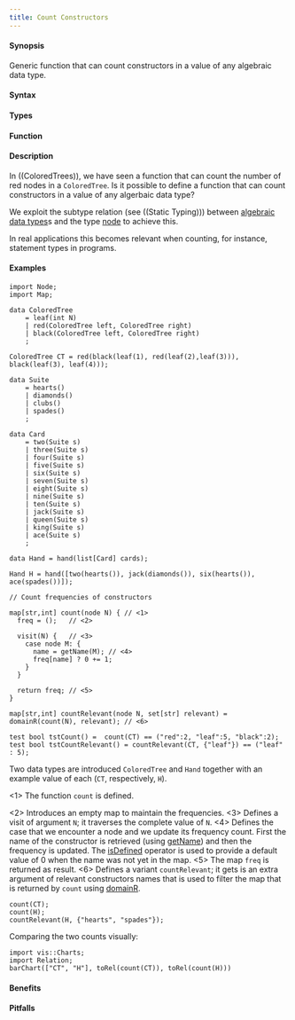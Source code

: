 ```yaml
---
title: Count Constructors
---
```


#### Synopsis

Generic function that can count constructors in a value of any algebraic data type.

#### Syntax

#### Types

#### Function

#### Description

In ((ColoredTrees)), we have seen a function that can count the number of red nodes in a `ColoredTree`.
Is it possible to define a function that can count constructors in a value of any algerbaic data type?

We exploit the subtype relation (see ((Static Typing)))
between [algebraic data types]((Rascal:Declarations-AlgebraicDataType))s 
and the type [node]((Rascal:Values-Node)) to achieve this.

In real applications this becomes relevant when counting, for instance, statement types in programs.

#### Examples

```rascal-commands
import Node;
import Map;

data ColoredTree 
    = leaf(int N)      
    | red(ColoredTree left, ColoredTree right) 
    | black(ColoredTree left, ColoredTree right)
    ;
                 
ColoredTree CT = red(black(leaf(1), red(leaf(2),leaf(3))), black(leaf(3), leaf(4)));

data Suite 
    = hearts() 
    | diamonds() 
    | clubs() 
    | spades()
    ;

data Card 
    = two(Suite s) 
    | three(Suite s) 
    | four(Suite s) 
    | five(Suite s) 
    | six(Suite s) 
    | seven(Suite s) 
    | eight(Suite s) 
    | nine(Suite s) 
    | ten(Suite s) 
    | jack(Suite s) 
    | queen(Suite s) 
    | king(Suite s) 
    | ace(Suite s)
    ;
             
data Hand = hand(list[Card] cards);

Hand H = hand([two(hearts()), jack(diamonds()), six(hearts()), ace(spades())]);

// Count frequencies of constructors

map[str,int] count(node N) { // <1>
  freq = ();   // <2>

  visit(N) {   // <3>
    case node M: { 
      name = getName(M); // <4>
      freq[name] ? 0 += 1; 
    }
  }

  return freq; // <5>
}

map[str,int] countRelevant(node N, set[str] relevant) = domainR(count(N), relevant); // <6>

test bool tstCount() =  count(CT) == ("red":2, "leaf":5, "black":2);
test bool tstCountRelevant() = countRelevant(CT, {"leaf"}) == ("leaf" : 5);
```

Two data types are introduced `ColoredTree` and `Hand` together
with an example value of each (`CT`, respectively, `H`).

<1> The function `count` is defined.

<2> Introduces an empty map to maintain the frequencies.
<3> Defines a visit of argument `N`; it traverses the complete value of `N`.
<4> Defines the case that we encounter a node and we update its frequency count.
  First the name of the constructor is retrieved (using [getName]((Library:Node-getName))) and then the
  frequency is updated. The [isDefined]((Rascal:Assignment-IsDefined)) operator is used to provide a default value of 0 when
  the name was not yet in the map.
<5> The map `freq` is returned as result.
<6> Defines a variant `countRelevant`; it gets is an extra argument of relevant constructors
names that is used to filter the map that is returned by `count` using [domainR]((Library:Map-domainR)).

```rascal-shell,continue
count(CT);
count(H);
countRelevant(H, {"hearts", "spades"});
```

Comparing the two counts visually:
```rascal-shell,continue
import vis::Charts;
import Relation;
barChart(["CT", "H"], toRel(count(CT)), toRel(count(H)))
```

#### Benefits

#### Pitfalls

